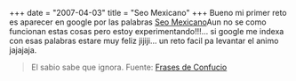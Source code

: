 +++
date = "2007-04-03"
title = "Seo Mexicano"
+++
Bueno mi primer reto es aparecer en google por las palabras [Seo Mexicano](http://www.paganar.com/diegomichel "Seo mxicano")Aun no se como funcionan estas cosas pero estoy experimentando!!!... si google me indexa con esas palabras estare muy feliz jijiji... un reto facil pa levantar el animo jajajaja.

> El sabio sabe que ignora. Fuente: [Frases de Confucio](http://www.paganar.com/a-frases-de-Confucio-234-25.html "Frases Celebres de Confucio")
